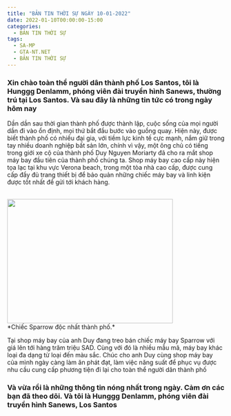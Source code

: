 ```yaml
---
title: "BẢN TIN THỜI SỰ NGÀY 10-01-2022"
date: 2022-01-10T00:00:00-15:00
categories:
  - BẢN TIN THỜI SỰ
tags:
  - SA-MP
  - GTA-NT.NET
  - BẢN TIN THỜI SỰ
---
```

### Xin chào toàn thể người dân thành phố Los Santos, tôi là Hunggg Denlamm, phóng viên đài truyền hình Sanews, thường trú tại Los Santos. Và sau đây là những tin tức có trong ngày hôm nay
Dần dần sau thời gian thành phố được thành lập, cuộc sống của mọi người dần đi vào ổn định, mọi thứ bắt đầu bước vào guồng quay. Hiện này, được biết thành phố có nhiều đại gia, với tiềm lực kinh tế cực mạnh, nắm giữ trong tay nhiều doanh nghiệp bất sản lớn, chính vì vậy, một ông chủ có tiếng trong giới xe cộ của thành phố Duy Nguyen Moriarty đã cho ra mắt shop máy bay đầu tiên của thành phố chúng ta.
Shop máy bay cao cấp này hiện tọa lạc tại khu vực Verona beach, trong một tòa nhà cao cấp, được cung cấp đầy đủ trang thiết bị để bảo quản những chiếc máy bay và linh kiện được tốt nhất để gửi tới khách hàng.

<br />
<img src="https://raw.githubusercontent.com/nguyendang-dat/sanews/master/assets/images/post/2022-01-10/a1.png" width="384" height="288">
<br />
*Chiếc Sparrow độc nhất thành phố.*
<br />

Tại shop máy bay của anh Duy đang treo bán chiếc máy bay Sparrow với giá lên tới hàng trăm triệu SAD. Cùng với đó là nhiều mẫu mã, máy bay khác loại đa dạng từ loại đến màu sắc.
Chúc cho anh Duy cùng shop máy bay của mình ngày càng làm ăn phát đạt, làm việc năng suất để phục vụ được nhu cầu cung cấp phương tiện đi lại cho toàn thể người dân thành phố
### Và vừa rồi là những thông tin nóng nhất trong ngày. Cảm ơn các bạn đã theo dõi. Và tôi là Hunggg Denlamm, phóng viên đài truyền hình Sanews, Los Santos
